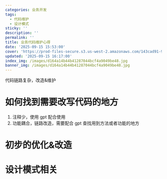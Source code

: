 ```yaml
---
categories: 业务开发
tags:
  - 代码维护
  - 设计模式
sticky: ''
description: ''
permalink: ''
title: 业务代码维护心得
date: '2025-09-15 15:53:00'
cover: 'https://prod-files-secure.s3.us-west-2.amazonaws.com/143cad91-961b-48b0-82dc-78fbb6eb5abe/9ec24cc6-bb37-4769-af13-e0541baa63f1/wallhaven-218wwx.jpg?X-Amz-Algorithm=AWS4-HMAC-SHA256&X-Amz-Content-Sha256=UNSIGNED-PAYLOAD&X-Amz-Credential=ASIAZI2LB4662WYFWDE7%2F20250918%2Fus-west-2%2Fs3%2Faws4_request&X-Amz-Date=20250918T040041Z&X-Amz-Expires=3600&X-Amz-Security-Token=IQoJb3JpZ2luX2VjEDgaCXVzLXdlc3QtMiJIMEYCIQDYkXq8zpBvPCnXoHImTc%2FbPcZWLg3qdPW8BMyH%2BwQXMgIhAKjZd5fZXb1ohOHIUTBAjNsTPK2RBn2mXdFETyWsE2M9KogECLH%2F%2F%2F%2F%2F%2F%2F%2F%2F%2FwEQABoMNjM3NDIzMTgzODA1IgyQgiwQt4xE4ZG%2B1jIq3AOJ6FtyuKzEUqaPyHMLNDofGdERUiqKrshfTWrIOLG%2FD6b1H48uwRMu2WKL1zkOY3NyMto7zTnPCIDODb65ZEbcexILioqc%2Bt3Xke35WCazNmF7W%2FiBV2%2FHCDdd%2Fx9KPcRJ6yMUr%2FN2I5tU6au%2FcERN%2FDEJvuKmXN1UYa7t4zUxjQBP60XjndRxsfztqHA5O4TwDB9uMg9RqlJl5Vu2GKoxhwSMAoHwmf3AQWwTYKKnQThJ8RZ4KQd20XGpu08OtY%2FP3l5hOkCdhMOkoIfi82Jc6%2FIdfkg94JAeZsxfUoJukYooF8XYZlKelPWvEupBGHawbeBFEfL%2B%2BWn4ORFyRpQN9i0G3seR8tGlXJ6U2C5nrtHnZOxf08oDxcCBOiAnyT78%2FpvWorcJvhV%2BaBpPm8QUa24Nyyq9ghXHNMUn906iVJgKOQjWjkfBQnPgCVyp6980FPHt5IDwkqRHp04m8rxhRUCZb2CxppZ%2BTjzjvLh5Oozrzb9o2J0EqqY%2FL8CTQN0g266v35lkcsYom7aqfQMLyPKC5G5q2tWNANDiqvL7XA89nHFYAjnZv4pMg%2B3VhwUtHNC5%2BNTkbhW88saVeVqnF1AmzZ2SNCV9z7Vus9marU%2B0HNOqFtAzMMfVnDD4ma3GBjqkATx1duuoGEkjSWu%2F9AAghAtTUxF79xqgR7OlXLtx%2F4Z8Y2iTeYqQch0TIQaQakgYNXm6%2F86rFTOWrjpChOvnHGz49ZeynruI5nATeOsdRm5GY2xZId6S0p0yLoszs%2BUDWe5fMefZ6AruuiYGML0u3SQVdCMi9sOKsXx%2F1xBee3ts%2FhhqHLR0JF9ApwZ%2FC%2FZR316Asf%2FATVg5e%2F6mgPVXJqffTSFu&X-Amz-Signature=cdb852c0d42475b40fac4d3ef10a131451085c1ef7cae9fcee025eb766d6101d&X-Amz-SignedHeaders=host&x-amz-checksum-mode=ENABLED&x-id=GetObject'
updated: '2025-09-15 16:17:00'
index_img: /images/d164a14b44b41287044bcf4a9049be48.jpg
banner_img: /images/d164a14b44b41287044bcf4a9049be48.jpg
---
```


代码链路复杂，改造&维护


# 如何找到需要改写代码的地方

1. 注释少，使用 gpt 配合使用
2. 功能耦合，链路改造，需要配合 gpt 查找用到方法或者功能的地方

# 初步的优化&改造


# 设计模式相关

